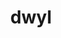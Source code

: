 ---
codehost: https://github.com/https://github.com/dwyl
logohandle: dwyl
sort: dwyl
title: dwyl
twitter: https://x.com/dwyl
website: https://dwyl.com/
---